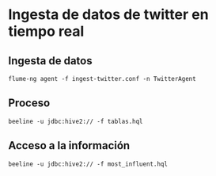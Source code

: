 # Ingesta de datos de twitter en tiempo real

## Ingesta de datos

```
flume-ng agent -f ingest-twitter.conf -n TwitterAgent
```


## Proceso

```
beeline -u jdbc:hive2:// -f tablas.hql

```

## Acceso a la información

```
beeline -u jdbc:hive2:// -f most_influent.hql
```